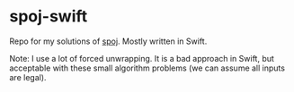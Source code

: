 # spoj-swift

Repo for my solutions of [spoj](http://www.spoj.com). Mostly written in Swift.

Note: I use a lot of forced unwrapping. It is a bad approach in Swift, but acceptable with these small algorithm problems (we can assume all inputs are legal).